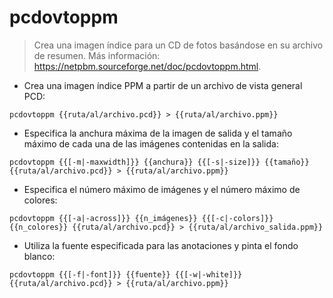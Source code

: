 # pcdovtoppm

> Crea una imagen índice para un CD de fotos basándose en su archivo de resumen.
> Más información: <https://netpbm.sourceforge.net/doc/pcdovtoppm.html>.

- Crea una imagen índice PPM a partir de un archivo de vista general PCD:

`pcdovtoppm {{ruta/al/archivo.pcd}} > {{ruta/al/archivo.ppm}}`

- Especifica la anchura máxima de la imagen de salida y el tamaño máximo de cada una de las imágenes contenidas en la salida:

`pcdovtoppm {{[-m|-maxwidth]}} {{anchura}} {{[-s|-size]}} {{tamaño}} {{ruta/al/archivo.pcd}} > {{ruta/al/archivo.ppm}}`

- Especifica el número máximo de imágenes y el número máximo de colores:

`pcdovtoppm {{[-a|-across]}} {{n_imágenes}} {{[-c|-colors]}} {{n_colores}} {{ruta/al/archivo.pcd}} > {{ruta/al/archivo_salida.ppm}}`

- Utiliza la fuente especificada para las anotaciones y pinta el fondo blanco:

`pcdovtoppm {{[-f|-font]}} {{fuente}} {{[-w|-white]}} {{ruta/al/archivo.pcd}} > {{ruta/al/archivo.ppm}}`
